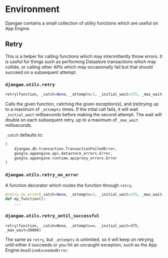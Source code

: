 # Environment

Djangae contains a small collection of utility functions which are useful on App Engine.

## Retry

This is a helper for calling functions which may intermittently throw errors.
It is useful for things such as performing Datastore transactions which may collide, or calling other APIs which may occasionally fail but that should succeed on a subsequent attempt.

### `djangae.utils.retry`

```python
retry(function, _catch=None, _attempts=3, _initial_wait=375, _max_wait=30000)
```

Calls the given function, catching the given exception(s), and (re)trying up to a maximum of `_attempts` times.
If the intial call fails, it will wait `_initial_wait` milliseconds before making the second attempt.
The wait will double on each subsequent retry, up to a maximum of `_max_wait` milliseconds.

`_catch` defaults to:

```python
(
    djangae.db.transaction.TransactionFailedError,
	google.appengine.api.datastore_errors.Error,
	google.appengine.runtime.apiproxy_errors.Error
)
```

### `djangae.utils.retry_on_error`

A function decorator which routes the function through `retry`.

```python
@retry_on_error(_catch=None, _attempts=3, _initial_wait=375, _max_wait=30000)
def my_function():
    ...
```

### `djangae.utils.retry_until_successful`

```pythonn
retry(function, _catch=None, _attempts=∞, _initial_wait=375, _max_wait=30000)
```

The same as `retry`, but `_attempts` is unlimited, so it will keep on retrying until either it succeeds or you hit an uncaught exception, such as the App Engine `DeadlineExceededError`.
